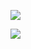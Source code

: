<!--- https://git.io/typing-svg --->
<!--- https://lvlifeng.herokuapp.com --->
<!--- ![](https://readme-typing-svg.demolab.com?font=ShadowsIntoLight&size=13&pause=1000&color=F78F24&width=800&lines=%F0%9F%91%8B+I+want+to+learn+everything,+but+I+can't+learn+anything.) --->

<!--- https://github.com/anuraghazra/github-readme-stats  --->
![](https://github-readme-stats-ashy-rho.vercel.app/api?username=givemesomefaces&count_private=true&show_icons=true&theme=graywhite&hide_border=true&hide=stars&hide_title=true&line_height=21&text_color=000&icon_color=000&bg_color=0,ea6161,ffc64d,fffc4d,FFD700&theme=graywhite)
  

<!--- https://github.com/anuraghazra/github-readme-stats  --->
![](https://github-readme-stats.vercel.app/api/top-langs/?username=givemesomefaces&layout=compact&count_private=true&hide_title=true&line_height=21&text_color=000&icon_color=000&bg_color=0,ea6161,ffc64d,fffc4d,FFD700&theme=graywhite)





<!--- <div align="right">
<img src=https://komarev.com/ghpvc/?username=Lv-Lifeng&color=orange&style=flat&label=PV />
</div>
--->



<!---
Lv-lifeng/Lv-lifeng is a ✨ special ✨ repository because its `README.md` (this file) appears on your GitHub profile.
You can click the Preview link to take a look at your changes.
--->
